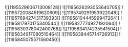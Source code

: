 ![[1195529606713008128]]
![[1195626293053640705]]
![[1195720084519620609]]
![[1195749291953922048]]
![[1195769427431739393]]
![[1195810444599947264]]
![[1195817970175340544]]
![[1195827774927192064]]
![[1195830378042400768]]
![[1195834174235541504]]
![[1195834917080510464]]
![[1195838445714726913]]
![[1195845075571560450]]
